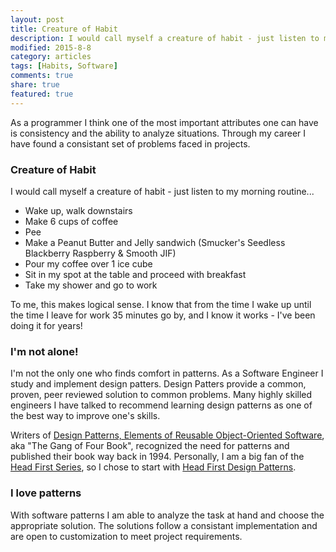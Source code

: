 ```yaml
---
layout: post
title: Creature of Habit
description: I would call myself a creature of habit - just listen to my morning routine...
modified: 2015-8-8
category: articles
tags: [Habits, Software]
comments: true
share: true
featured: true
---
```


As a programmer I think one of the most important attributes one can have is consistency 
and the ability to analyze situations.  Through my career I have found a consistant set 
of problems faced in projects. 



### Creature of Habit

I would call myself a creature of habit - just listen to my morning routine...

* Wake up, walk downstairs
* Make 6 cups of coffee
* Pee
* Make a Peanut Butter and Jelly sandwich (Smucker's Seedless Blackberry Raspberry & Smooth JIF)
* Pour my coffee over 1 ice cube
* Sit in my spot at the table and proceed with breakfast
* Take my shower and go to work

To me, this makes logical sense.  I know that from the time I wake up until the time I leave 
for work 35 minutes go by, and I know it works - I've been doing it for years!

### I'm not alone!

I'm not the only one who finds comfort in patterns.  As a Software Engineer I study and 
implement design patters.  Design Patters provide a common, proven, peer reviewed solution 
to common problems.  Many highly skilled engineers I have talked to recommend learning 
design patterns as one of the best way to improve one's skills.  

Writers of [Design Patterns, Elements of Reusable Object-Oriented Software](https://en.wikipedia.org/wiki/Design_Patterns), 
aka "The Gang of Four Book", recognized the need for patterns and published their book way back 
in 1994.  Personally, I am a big fan of the [Head First Series](http://shop.oreilly.com/category/series/head-first.do), 
so I chose to start with [Head First Design Patterns](http://shop.oreilly.com/product/9780596007126.do).  


### I love patterns

With software patterns I am able to analyze the task at hand and choose the appropriate 
solution.  The solutions follow a consistant implementation and are open to customization 
to meet project requirements.